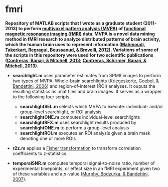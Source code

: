 fmri
====
**Repository of MATLAB scripts that I wrote as a graduate student (2011-2013) to perform [multivoxel pattern analysis (MVPA)](http://www.ncbi.nlm.nih.gov/pubmed/16899397) of [functional magnetic resonance imaging (fMRI)](http://en.wikipedia.org/wiki/Functional_magnetic_resonance_imaging) data. MVPA is a novel data mining method in fMRI research to analyze distributed patterns of brain activity, which the human brain uses to represent information ([Mahmoudi, Takerkart, Regragui, Boussaoud, & Brovelli, 2012](http://www.hindawi.com/journals/cmmm/2012/961257/)). Variations of some of the scripts in this repository were used for two scientific publications ([Contreras, Banaji, & Mitchell, 2013](http://www.plosone.org/article/info%3Adoi%2F10.1371%2Fjournal.pone.0069684); [Contreras, Schirmer, Banaji, & Mitchell, 2013](http://www.wjh.harvard.edu/~jmcontre/ContrerasSchirmerBanajiMitchell2013.pdf)).**

- **searchlight.m** uses parameter estimates from SPM8 images to perform two types of MVPA: Whole-brain searchlights ([Kriegeskorte, Goebel, & Bandettini, 2006](http://www.ncbi.nlm.nih.gov/pubmed/16537458)) and region-of-interest (ROI) analyses. It ouputs the resulting statistics as .mat files and brain images. It serves as a wrapper to the following four scripts.
  - **searchlightSEL.m** selects which MVPA to execute: individual- and/or group-level searchlight, or ROI analysis
  - **searchlightONE.m** computes individual-level searchlights
  - **searchlightRFX.m** uses searchlight results produced by **searchlightONE.m** to perform a group-level analysis
  - **searchlightROI.m** executes an ROI analysis given a brain mask denoting one or more ROIs

- **r2z.m** applies a [Fisher transformation](http://en.wikipedia.org/wiki/Fisher_transformation) to transform correlation coefficients to z-statistics.

- **temporalSNR.m** computes temporal signal-to-noise ratio, number of experimental timepoints, or effect size in an fMRI experiment given two of these variables and a *p*-value ([Murphy, Bodzurka, & Bandettini, 2007](http://www.ncbi.nlm.nih.gov/pubmed/17126038)).

